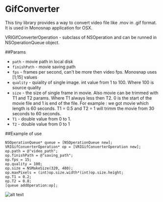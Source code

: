 # GifConverter
This tiny library provides a way to convert video file like .mov in .gif format. It is used in Monosnap application for OSX.

VRIGifConverterOperation - subclass of NSOperation and can be runned in NSOperationQueue object.

##Params

* `path` - movie path in local disk
* `finishPath` - movie saving path
* `fps` - frames per second, can't be more then video fps. Monosnap uses [1;15] values
* `quality` - quiality of single image. int value from 1 to 100. Where 100 is source quality
* `size` - the size of single frame in movie. Also movie can be trimmed with T1 and T2 params. Where T1 always less then T2. 0 is the start of the movie file and 1 is end of the file. For example : we got movie which length is 60 seconds. T1 = 0.5 and T2 = 1 will trimm the movie from 30 seconds to 60 seconds.
* `T1` - double value from 0 to 1. 
* `T2` - double value from 0 to 1


##Example of use
<pre><code>NSOperationQueue* queue = [NSOperationQueue new];
VRIGifConverterOperation* op = [VRIGifConverterOperation new];
op.path = @"video_path";
op.finishPath = @"saving_path";
op.fps = 15;
op.quality = 100;
op.size = NSMakeSize(320, 480);
op.maxPixels = (int)op.size.width*(int)op.size.height;
op.T1 = 0.2;
op.T2 = 0.8;
[queue addOperation:op];
</code></pre>


![alt text](http://monosnap.com/file/eAhRxLb7wBbtG9LWlSCbd0pfvOfzCp.png "Title")

